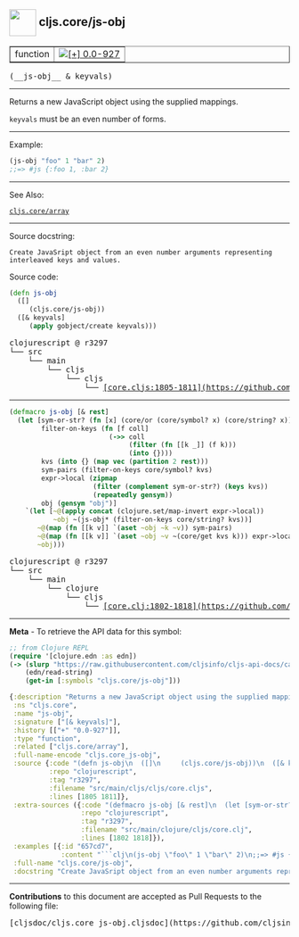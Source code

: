 ## <img width="48px" valign="middle" src="http://i.imgur.com/Hi20huC.png"> cljs.core/js-obj

 <table border="1">
<tr>

<td>function</td>
<td><a href="https://github.com/cljsinfo/cljs-api-docs/tree/0.0-927"><img valign="middle" alt="[+] 0.0-927" src="https://img.shields.io/badge/+-0.0--927-lightgrey.svg"></a> </td>
</tr>
</table>

 <samp>
(__js-obj__ & keyvals)<br>
</samp>

---

Returns a new JavaScript object using the supplied mappings.

`keyvals` must be an even number of forms.

---

Example:

```clj
(js-obj "foo" 1 "bar" 2)
;;=> #js {:foo 1, :bar 2}
```

---

See Also:

[`cljs.core/array`](cljs.core_array.md)<br>

---

Source docstring:

```
Create JavaSript object from an even number arguments representing
interleaved keys and values.
```

Source code:

```clj
(defn js-obj
  ([]
     (cljs.core/js-obj))
  ([& keyvals]
     (apply gobject/create keyvals)))
```

 <pre>
clojurescript @ r3297
└── src
    └── main
        └── cljs
            └── cljs
                └── <ins>[core.cljs:1805-1811](https://github.com/clojure/clojurescript/blob/r3297/src/main/cljs/cljs/core.cljs#L1805-L1811)</ins>
</pre>


---

```clj
(defmacro js-obj [& rest]
  (let [sym-or-str? (fn [x] (core/or (core/symbol? x) (core/string? x)))
        filter-on-keys (fn [f coll]
                         (->> coll
                              (filter (fn [[k _]] (f k)))
                              (into {})))
        kvs (into {} (map vec (partition 2 rest)))
        sym-pairs (filter-on-keys core/symbol? kvs)
        expr->local (zipmap
                     (filter (complement sym-or-str?) (keys kvs))
                     (repeatedly gensym))
        obj (gensym "obj")]
    `(let [~@(apply concat (clojure.set/map-invert expr->local))
           ~obj ~(js-obj* (filter-on-keys core/string? kvs))]
       ~@(map (fn [[k v]] `(aset ~obj ~k ~v)) sym-pairs)
       ~@(map (fn [[k v]] `(aset ~obj ~v ~(core/get kvs k))) expr->local)
       ~obj)))
```

 <pre>
clojurescript @ r3297
└── src
    └── main
        └── clojure
            └── cljs
                └── <ins>[core.clj:1802-1818](https://github.com/clojure/clojurescript/blob/r3297/src/main/clojure/cljs/core.clj#L1802-L1818)</ins>
</pre>

---

__Meta__ - To retrieve the API data for this symbol:

```clj
;; from Clojure REPL
(require '[clojure.edn :as edn])
(-> (slurp "https://raw.githubusercontent.com/cljsinfo/cljs-api-docs/catalog/cljs-api.edn")
    (edn/read-string)
    (get-in [:symbols "cljs.core/js-obj"]))
```

```clj
{:description "Returns a new JavaScript object using the supplied mappings.\n\n`keyvals` must be an even number of forms.",
 :ns "cljs.core",
 :name "js-obj",
 :signature ["[& keyvals]"],
 :history [["+" "0.0-927"]],
 :type "function",
 :related ["cljs.core/array"],
 :full-name-encode "cljs.core_js-obj",
 :source {:code "(defn js-obj\n  ([]\n     (cljs.core/js-obj))\n  ([& keyvals]\n     (apply gobject/create keyvals)))",
          :repo "clojurescript",
          :tag "r3297",
          :filename "src/main/cljs/cljs/core.cljs",
          :lines [1805 1811]},
 :extra-sources ({:code "(defmacro js-obj [& rest]\n  (let [sym-or-str? (fn [x] (core/or (core/symbol? x) (core/string? x)))\n        filter-on-keys (fn [f coll]\n                         (->> coll\n                              (filter (fn [[k _]] (f k)))\n                              (into {})))\n        kvs (into {} (map vec (partition 2 rest)))\n        sym-pairs (filter-on-keys core/symbol? kvs)\n        expr->local (zipmap\n                     (filter (complement sym-or-str?) (keys kvs))\n                     (repeatedly gensym))\n        obj (gensym \"obj\")]\n    `(let [~@(apply concat (clojure.set/map-invert expr->local))\n           ~obj ~(js-obj* (filter-on-keys core/string? kvs))]\n       ~@(map (fn [[k v]] `(aset ~obj ~k ~v)) sym-pairs)\n       ~@(map (fn [[k v]] `(aset ~obj ~v ~(core/get kvs k))) expr->local)\n       ~obj)))",
                  :repo "clojurescript",
                  :tag "r3297",
                  :filename "src/main/clojure/cljs/core.clj",
                  :lines [1802 1818]}),
 :examples [{:id "657cd7",
             :content "```clj\n(js-obj \"foo\" 1 \"bar\" 2)\n;;=> #js {:foo 1, :bar 2}\n```"}],
 :full-name "cljs.core/js-obj",
 :docstring "Create JavaSript object from an even number arguments representing\ninterleaved keys and values."}

```

---

__Contributions__ to this document are accepted as Pull Requests to the following file:

 <pre>
[cljsdoc/cljs.core_js-obj.cljsdoc](https://github.com/cljsinfo/cljs-api-docs/blob/master/cljsdoc/cljs.core_js-obj.cljsdoc)
</pre>

